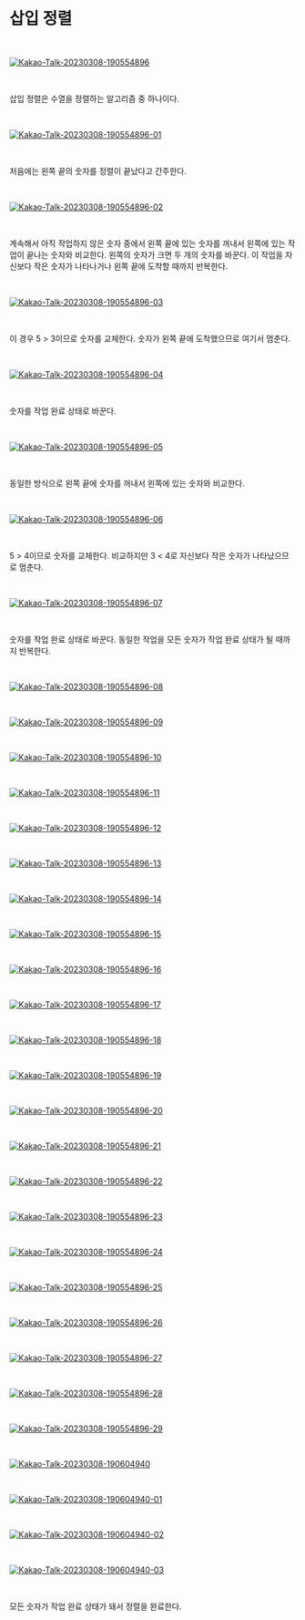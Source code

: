 # 삽입 정렬

</br>

<a href="https://ibb.co/txb7ZwM"><img src="https://i.ibb.co/7RGwgxJ/Kakao-Talk-20230308-190554896.jpg" alt="Kakao-Talk-20230308-190554896" border="0"></a>

</br>

삽입 정렬은 수열을 정렬하는 알고리즘 중 하나이다.

</br>

<a href="https://ibb.co/MMBb6XS"><img src="https://i.ibb.co/2gZwNbh/Kakao-Talk-20230308-190554896-01.jpg" alt="Kakao-Talk-20230308-190554896-01" border="0"></a>

</br>

처음에는 왼쪽 끝의 숫자를 정렬이 끝났다고 간주한다.

</br>

<a href="https://ibb.co/cJY1rSG"><img src="https://i.ibb.co/fMD2xzh/Kakao-Talk-20230308-190554896-02.jpg" alt="Kakao-Talk-20230308-190554896-02" border="0"></a>

</br>

계속해서 아직 작업하지 않은 숫자 중에서 왼쪽 끝에 있는 숫자를 꺼내서 왼쪽에 있는 작업이 끝나는 숫자와 비교한다. 왼쪽의 숫자가 크면 두 개의 숫자를 바꾼다. 이 작업을 자신보다 작은 숫자가 나타나거나 왼쪽 끝에 도착할 때까지 반복한다.

</br>

<a href="https://ibb.co/rcBYBmH"><img src="https://i.ibb.co/9Vx6xNW/Kakao-Talk-20230308-190554896-03.jpg" alt="Kakao-Talk-20230308-190554896-03" border="0"></a>

</br>

이 경우 5 > 3이므로 숫자를 교체한다. 숫자가 왼쪽 끝에 도착했으므로 여기서 멈춘다.

</br>

<a href="https://ibb.co/v1Mf2K5"><img src="https://i.ibb.co/kKPzYWn/Kakao-Talk-20230308-190554896-04.jpg" alt="Kakao-Talk-20230308-190554896-04" border="0"></a>

</br>

숫자를 작업 완료 상태로 바꾼다.

</br>

<a href="https://ibb.co/ydg3ct7"><img src="https://i.ibb.co/KbV1pdS/Kakao-Talk-20230308-190554896-05.jpg" alt="Kakao-Talk-20230308-190554896-05" border="0"></a>

</br>

동일한 방식으로 왼쪽 끝에 숫자를 꺼내서 왼쪽에 있는 숫자와 비교한다.

</br>

<a href="https://ibb.co/zZGkQQW"><img src="https://i.ibb.co/0rhwmmp/Kakao-Talk-20230308-190554896-06.jpg" alt="Kakao-Talk-20230308-190554896-06" border="0"></a>

</br>

5 > 4이므로 숫자를 교체한다. 비교하지만 3 < 4로 자신보다 작은 숫자가 나타났으므로 멈춘다.

</br>

<a href="https://ibb.co/18BgvSG"><img src="https://i.ibb.co/vZfFwt4/Kakao-Talk-20230308-190554896-07.jpg" alt="Kakao-Talk-20230308-190554896-07" border="0"></a>

</br>


숫자를 작업 완료 상태로 바꾼다. 동일한 작업을 모든 숫자가 작업 완료 상태가 될 때까지 반복한다.

</br>

<a href="https://ibb.co/fSbKD9B"><img src="https://i.ibb.co/xsycFYP/Kakao-Talk-20230308-190554896-08.jpg" alt="Kakao-Talk-20230308-190554896-08" border="0"></a>

</br>

<a href="https://ibb.co/qWnJdpM"><img src="https://i.ibb.co/s6PW2qv/Kakao-Talk-20230308-190554896-09.jpg" alt="Kakao-Talk-20230308-190554896-09" border="0"></a>

</br>

<a href="https://ibb.co/fQp4DHB"><img src="https://i.ibb.co/GF2cHRB/Kakao-Talk-20230308-190554896-10.jpg" alt="Kakao-Talk-20230308-190554896-10" border="0"></a>

</br>

<a href="https://ibb.co/f9xLxLj"><img src="https://i.ibb.co/dt5x5x8/Kakao-Talk-20230308-190554896-11.jpg" alt="Kakao-Talk-20230308-190554896-11" border="0"></a>

</br>

<a href="https://ibb.co/Kyyfvkc"><img src="https://i.ibb.co/DKKv2yP/Kakao-Talk-20230308-190554896-12.jpg" alt="Kakao-Talk-20230308-190554896-12" border="0"></a>

</br>

<a href="https://ibb.co/h1SHF5d"><img src="https://i.ibb.co/mF3t5sy/Kakao-Talk-20230308-190554896-13.jpg" alt="Kakao-Talk-20230308-190554896-13" border="0"></a>

</br>

<a href="https://ibb.co/qRBv2Yv"><img src="https://i.ibb.co/dQBRH4R/Kakao-Talk-20230308-190554896-14.jpg" alt="Kakao-Talk-20230308-190554896-14" border="0"></a>

</br>

<a href="https://ibb.co/prLByYW"><img src="https://i.ibb.co/mFcV8fv/Kakao-Talk-20230308-190554896-15.jpg" alt="Kakao-Talk-20230308-190554896-15" border="0"></a>

</br>

<a href="https://ibb.co/Wks1X7s"><img src="https://i.ibb.co/5r2V3C2/Kakao-Talk-20230308-190554896-16.jpg" alt="Kakao-Talk-20230308-190554896-16" border="0"></a>

</br>

<a href="https://ibb.co/PcLNvtZ"><img src="https://i.ibb.co/pf7xBnv/Kakao-Talk-20230308-190554896-17.jpg" alt="Kakao-Talk-20230308-190554896-17" border="0"></a>

</br>

<a href="https://ibb.co/Hrh99F6"><img src="https://i.ibb.co/BgnYYzb/Kakao-Talk-20230308-190554896-18.jpg" alt="Kakao-Talk-20230308-190554896-18" border="0"></a>

</br>

<a href="https://ibb.co/7rxX9sn"><img src="https://i.ibb.co/P1sNSqc/Kakao-Talk-20230308-190554896-19.jpg" alt="Kakao-Talk-20230308-190554896-19" 
border="0"></a>

</br>

<a href="https://ibb.co/XWGBFbH"><img src="https://i.ibb.co/3TPXS7K/Kakao-Talk-20230308-190554896-20.jpg" alt="Kakao-Talk-20230308-190554896-20" border="0"></a>

</br>

<a href="https://ibb.co/Rh4v2gX"><img src="https://i.ibb.co/mvFDJRn/Kakao-Talk-20230308-190554896-21.jpg" alt="Kakao-Talk-20230308-190554896-21" border="0"></a>

</br>

<a href="https://ibb.co/gm7TpHr"><img src="https://i.ibb.co/Xj4sgNW/Kakao-Talk-20230308-190554896-22.jpg" alt="Kakao-Talk-20230308-190554896-22" border="0"></a>

</br>

<a href="https://ibb.co/MZjhsS3"><img src="https://i.ibb.co/fqKS2FP/Kakao-Talk-20230308-190554896-23.jpg" alt="Kakao-Talk-20230308-190554896-23" border="0"></a>

</br>

<a href="https://ibb.co/XsQ9SVF"><img src="https://i.ibb.co/9TDJsGy/Kakao-Talk-20230308-190554896-24.jpg" alt="Kakao-Talk-20230308-190554896-24" border="0"></a>

</br>

<a href="https://ibb.co/j8XsQ0W"><img src="https://i.ibb.co/tHrFvjx/Kakao-Talk-20230308-190554896-25.jpg" alt="Kakao-Talk-20230308-190554896-25" border="0"></a>

</br>

<a href="https://ibb.co/XWJHQZx"><img src="https://i.ibb.co/fX0JgYd/Kakao-Talk-20230308-190554896-26.jpg" alt="Kakao-Talk-20230308-190554896-26" border="0"></a>

</br>

<a href="https://ibb.co/L1WPZp5"><img src="https://i.ibb.co/5Ly9RcF/Kakao-Talk-20230308-190554896-27.jpg" alt="Kakao-Talk-20230308-190554896-27" border="0"></a>

</br>

<a href="https://ibb.co/3Y7RLvr"><img src="https://i.ibb.co/VptwPxj/Kakao-Talk-20230308-190554896-28.jpg" alt="Kakao-Talk-20230308-190554896-28" border="0"></a>

</br>

<a href="https://ibb.co/KWbnFXR"><img src="https://i.ibb.co/DQzd5ts/Kakao-Talk-20230308-190554896-29.jpg" alt="Kakao-Talk-20230308-190554896-29" border="0"></a>

</br>

<a href="https://ibb.co/s9RmQmC"><img src="https://i.ibb.co/pjw0Z0Q/Kakao-Talk-20230308-190604940.jpg" alt="Kakao-Talk-20230308-190604940" border="0"></a>

</br>

<a href="https://ibb.co/PMMdffY"><img src="https://i.ibb.co/3vvnLLs/Kakao-Talk-20230308-190604940-01.jpg" alt="Kakao-Talk-20230308-190604940-01" border="0"></a>

</br>

<a href="https://ibb.co/rGj9hqw"><img src="https://i.ibb.co/1fgcNBm/Kakao-Talk-20230308-190604940-02.jpg" alt="Kakao-Talk-20230308-190604940-02" border="0"></a>

</br>

<a href="https://ibb.co/hmTwXLz"><img src="https://i.ibb.co/rwXNbFr/Kakao-Talk-20230308-190604940-03.jpg" alt="Kakao-Talk-20230308-190604940-03" border="0"></a>

</br>

모든 숫자가 작업 완료 상태가 돼서 정렬을 완료한다.